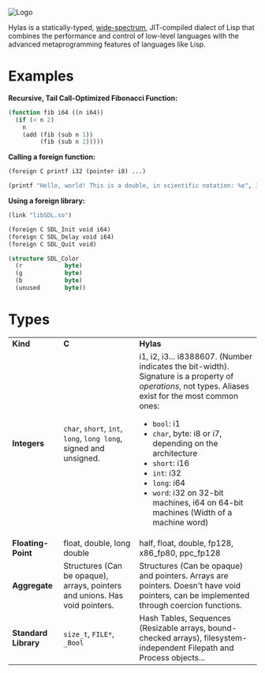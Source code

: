 ![Logo](http://eudoxia0.github.com/Hylas-Lisp/img/logo.svg)

Hylas is a statically-typed, [wide-spectrum](http://en.wikipedia.org/wiki/Wide-spectrum_language), JIT-compiled dialect of Lisp that combines the performance and control of low-level languages with the advanced metaprogramming features of languages like Lisp.

# Examples

**Recursive, Tail Call-Optimized Fibonacci Function:**

```lisp
(function fib i64 ((n i64))
  (if (< n 2)
    n
    (add (fib (sub n 1))
         (fib (sub n 2)))))
```

**Calling a foreign function:**

```lisp
(foreign C printf i32 (pointer i8) ...)

(printf "Hello, world! This is a double, in scientific notation: %e", 3.141592)
```

**Using a foreign library:**

```lisp
(link "libSDL.so")

(foreign C SDL_Init void i64)
(foreign C SDL_Delay void i64)
(foreign C SDL_Quit void)

(structure SDL_Color
  (r            byte)
  (g            byte)
  (b            byte)
  (unused       byte))
```

# Types

<table>
    <tr>
        <td><strong>Kind</strong></td><td><strong>C</strong></td><td><strong>Hylas</strong></td>
    </tr>
    <tr>
        <td><strong>Integers</strong></td><td><code>char</code>, <code>short</code>, <code>int</code>, <code>long</code>, <code>long long</code>, signed and unsigned.</td>
        <td>i1, i2, i3... i8388607. (Number indicates the bit-width).<br> Signature is a property of <em>operations</em>, not types.
        Aliases exist for the most common ones:
        <ul>
        <li> <code>bool</code>: i1</li>
        <li> <code>char</code>, byte: i8 or i7, depending on the architecture</li>
        <li> <code>short</code>: i16</li>
        <li> <code>int</code>: i32</li>
        <li> <code>long</code>: i64</li>
        <li> <code>word</code>: i32 on 32-bit machines, i64 on 64-bit machines (Width of a machine word)</li>
        </ul>
        </td>
    </tr>
    <tr>
        <td><strong>Floating-Point</strong></td><td><span>float, double, long double</span></td><td><span>half, float, double, fp128, x86_fp80, ppc_fp128</span></td>
    </tr>
    <tr>
        <td><strong>Aggregate</strong></td><td><span>Structures (Can be opaque), arrays, pointers and unions. Has void pointers.</td><td>Structures (Can be opaque) and pointers. Arrays are pointers. Doesn't have void pointers, can be implemented through coercion functions.</span></td>
    </tr>
    <tr>
        <td><strong>Standard Library</strong></td><td><code>size_t</code>, <code>FILE*</code>, <code>_Bool</code></td><td><span>Hash Tables, Sequences (Resizable arrays, bound-checked arrays), filesystem-independent Filepath and Process objects...</span></td>
    </tr>
</table>
